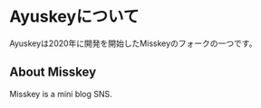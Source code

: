 # Ayuskeyについて

Ayuskeyは2020年に開発を開始したMisskeyのフォークの一つです。

## About Misskey

Misskey is a mini blog SNS.
